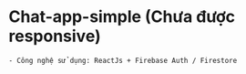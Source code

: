 # Chat-app-simple (Chưa được responsive)

    - Công nghệ sử dụng: ReactJs + Firebase Auth / Firestore
